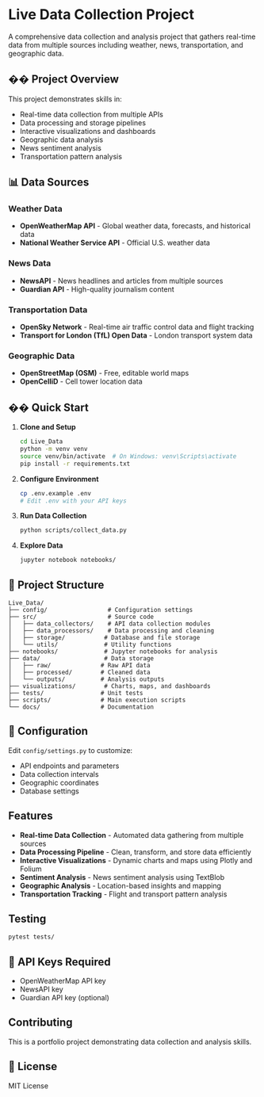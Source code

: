 # Live Data Collection Project

A comprehensive data collection and analysis project that gathers real-time data from multiple sources including weather, news, transportation, and geographic data.

## �� Project Overview

This project demonstrates skills in:
- Real-time data collection from multiple APIs
- Data processing and storage pipelines
- Interactive visualizations and dashboards
- Geographic data analysis
- News sentiment analysis
- Transportation pattern analysis

## 📊 Data Sources

### Weather Data
- **OpenWeatherMap API** - Global weather data, forecasts, and historical data
- **National Weather Service API** - Official U.S. weather data

### News Data
- **NewsAPI** - News headlines and articles from multiple sources
- **Guardian API** - High-quality journalism content

### Transportation Data
- **OpenSky Network** - Real-time air traffic control data and flight tracking
- **Transport for London (TfL) Open Data** - London transport system data

### Geographic Data
- **OpenStreetMap (OSM)** - Free, editable world maps
- **OpenCelliD** - Cell tower location data

## �� Quick Start

1. **Clone and Setup**
   ```bash
   cd Live_Data
   python -m venv venv
   source venv/bin/activate  # On Windows: venv\Scripts\activate
   pip install -r requirements.txt
   ```

2. **Configure Environment**
   ```bash
   cp .env.example .env
   # Edit .env with your API keys
   ```

3. **Run Data Collection**
   ```bash
   python scripts/collect_data.py
   ```

4. **Explore Data**
   ```bash
   jupyter notebook notebooks/
   ```

## 📁 Project Structure

```
Live_Data/
├── config/                 # Configuration settings
├── src/                    # Source code
│   ├── data_collectors/    # API data collection modules
│   ├── data_processors/    # Data processing and cleaning
│   ├── storage/           # Database and file storage
│   └── utils/             # Utility functions
├── notebooks/             # Jupyter notebooks for analysis
├── data/                  # Data storage
│   ├── raw/              # Raw API data
│   ├── processed/        # Cleaned data
│   └── outputs/          # Analysis outputs
├── visualizations/        # Charts, maps, and dashboards
├── tests/                # Unit tests
├── scripts/              # Main execution scripts
└── docs/                 # Documentation
```

## 🔧 Configuration

Edit `config/settings.py` to customize:
- API endpoints and parameters
- Data collection intervals
- Geographic coordinates
- Database settings

##  Features

- **Real-time Data Collection** - Automated data gathering from multiple sources
- **Data Processing Pipeline** - Clean, transform, and store data efficiently
- **Interactive Visualizations** - Dynamic charts and maps using Plotly and Folium
- **Sentiment Analysis** - News sentiment analysis using TextBlob
- **Geographic Analysis** - Location-based insights and mapping
- **Transportation Tracking** - Flight and transport pattern analysis

##  Testing

```bash
pytest tests/
```

## 📝 API Keys Required

- OpenWeatherMap API key
- NewsAPI key
- Guardian API key (optional)

##  Contributing

This is a portfolio project demonstrating data collection and analysis skills.

## 📄 License

MIT License

